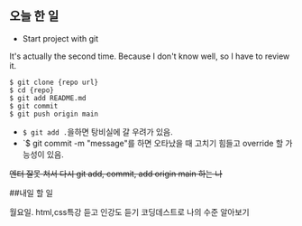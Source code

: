 ## 오늘 한 일

- Start project with git

It's actually the second time.
Because I don't know well, so I have to review it.

```shell
$ git clone {repo url}
$ cd {repo}
$ git add README.md
$ git commit
$ git push origin main
```
- `$ git add .`을하면 탕비실에 갈 우려가 있음.
- `$ git commit -m "message"를 하면 오타났을 때 고치기 힘들고 override 할 가능성이 있음.

~~엔터 잘못 쳐서 다시 git add, commit, add origin main 하는 나~~

##내일 할 일

월요일. html,css특강 듣고 인강도 듣기
코딩데스트로 나의 수준 알아보기

